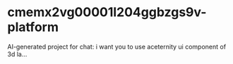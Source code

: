 # cmemx2vg00001l204ggbzgs9v-platform
AI-generated project for chat: i want you to use aceternity ui component of 3d la...
